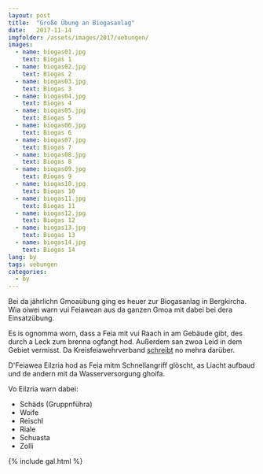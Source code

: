 ```yaml
---
layout: post
title:  "Große Übung an Biogasanlag"
date:   2017-11-14
imgfolder: /assets/images/2017/uebungen/
images:
  - name: biogas01.jpg
    text: Biogas 1
  - name: biogas02.jpg
    text: Biogas 2
  - name: biogas03.jpg
    text: Biogas 3
  - name: biogas04.jpg
    text: Biogas 4
  - name: biogas05.jpg
    text: Biogas 5
  - name: biogas06.jpg
    text: Biogas 6
  - name: biogas07.jpg
    text: Biogas 7
  - name: biogas08.jpg
    text: Biogas 8
  - name: biogas09.jpg
    text: Biogas 9
  - name: biogas10.jpg
    text: Biogas 10
  - name: biogas11.jpg
    text: Biogas 11
  - name: biogas12.jpg
    text: Biogas 12
  - name: biogas13.jpg
    text: Biogas 13
  - name: biogas14.jpg
    text: Biogas 14
lang: by
tags: uebungen
categories:
  - by
---
```


Bei da jährlichn Gmoaübung ging es heuer zur Biogasanlag in Bergkircha. Wia oiwei warn vui Feiawean aus da ganzen Gmoa mit dabei bei dera Einsatzübung.

Es is ognomma worn, dass a Feia mit vui Raach in am Gebäude gibt, des durch a Leck zum brenna ogfangt hod. Außerdem san zwoa Leid in dem Gebiet vermisst. Da Kreisfeiawehrverband [schreibt](http://kfv-dachau.de/index.php?section=news&cmd=details&newsid=1022) no mehra darüber.

D'Feiawea Eilzria hod as Feia mitm Schnellangriff glöscht, as Liacht aufbaud und de andern mit da Wasserversorgung ghoifa.

Vo Eilzria warn dabei:
* Schäds (Gruppnführa)
* Woife
* Reischl
* Riale
* Schuasta
* Zolli

{% include gal.html %}
